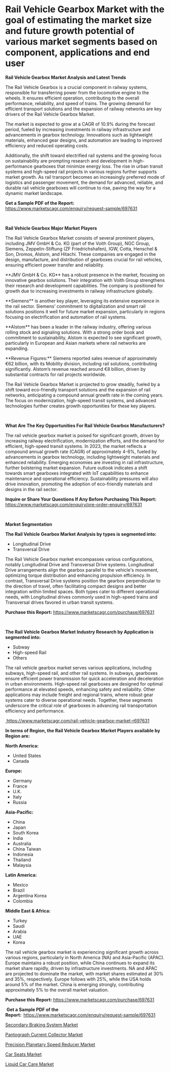 <p><h1>Rail Vehicle Gearbox Market with the goal of estimating the market size and future growth potential of various market segments based on component, applications and end user</h1></p><p><strong>Rail Vehicle Gearbox Market Analysis and Latest Trends</strong></p>
<p><p>The Rail Vehicle Gearbox is a crucial component in railway systems, responsible for transferring power from the locomotive engine to the wheels. It ensures efficient operation, contributing to the overall performance, reliability, and speed of trains. The growing demand for efficient transport solutions and the expansion of railway networks are key drivers of the Rail Vehicle Gearbox Market. </p><p>The market is expected to grow at a CAGR of 10.9% during the forecast period, fueled by increasing investments in railway infrastructure and advancements in gearbox technology. Innovations such as lightweight materials, enhanced gear designs, and automation are leading to improved efficiency and reduced operating costs. </p><p>Additionally, the shift toward electrified rail systems and the growing focus on sustainability are prompting research and development in high-performance gearboxes that minimize energy loss. The rise in urban transit systems and high-speed rail projects in various regions further supports market growth. As rail transport becomes an increasingly preferred mode of logistics and passenger movement, the demand for advanced, reliable, and durable rail vehicle gearboxes will continue to rise, paving the way for a dynamic market landscape.</p></p>
<p><strong>Get a Sample PDF of the Report:&nbsp;</strong> <a href="https://www.marketscagr.com/enquiry/request-sample/697631?utm_campaign=1197&utm_medium=2&utm_source=Github&utm_content=ia&utm_term=10122024&utm_id=rail-vehicle-gearbox">https://www.marketscagr.com/enquiry/request-sample/697631</a></p>
<p>&nbsp;</p>
<p><strong>Rail Vehicle Gearbox Major Market Players</strong></p>
<p><p>The Rail Vehicle Gearbox Market consists of several prominent players, including JMV GmbH & Co. KG (part of the Voith Group), NGC Group, Siemens, Zeppelin-Stiftung (ZF Friedrichshafen), IGW, Cotta, Henschel & Son, Dromos, Alstom, and Hitachi. These companies are engaged in the design, manufacture, and distribution of gearboxes crucial for rail vehicles, ensuring efficient power transfer and reliability.</p><p>**JMV GmbH & Co. KG** has a robust presence in the market, focusing on innovative gearbox solutions. Their integration with Voith Group strengthens their research and development capabilities. The company is positioned for growth due to increasing investments in railway infrastructure globally.</p><p>**Siemens** is another key player, leveraging its extensive experience in the rail sector. Siemens’ commitment to digitalization and smart rail solutions positions it well for future market expansion, particularly in regions focusing on electrification and automation of rail systems.</p><p>**Alstom** has been a leader in the railway industry, offering various rolling stock and signaling solutions. With a strong order book and commitment to sustainability, Alstom is expected to see significant growth, particularly in European and Asian markets where rail networks are expanding.</p><p>**Revenue Figures:** Siemens reported sales revenue of approximately €62 billion, with its Mobility division, including rail solutions, contributing significantly. Alstom’s revenue reached around €8 billion, driven by substantial contracts for rail projects worldwide. </p><p>The Rail Vehicle Gearbox Market is projected to grow steadily, fueled by a shift toward eco-friendly transport solutions and the expansion of rail networks, anticipating a compound annual growth rate in the coming years. The focus on modernization, high-speed transit systems, and advanced technologies further creates growth opportunities for these key players.</p></p>
<p>&nbsp;</p>
<p><strong>What Are The Key Opportunities For Rail Vehicle Gearbox Manufacturers?</strong></p>
<p><p>The rail vehicle gearbox market is poised for significant growth, driven by increasing railway electrification, modernization efforts, and the demand for efficient, high-speed transit systems. In 2023, the market reflects a compound annual growth rate (CAGR) of approximately 4-6%, fueled by advancements in gearbox technology, including lightweight materials and enhanced reliability. Emerging economies are investing in rail infrastructure, further bolstering market expansion. Future outlook indicates a shift towards smart gearboxes integrated with IoT capabilities to enhance maintenance and operational efficiency. Sustainability pressures will also drive innovation, promoting the adoption of eco-friendly materials and designs in the rail sector.</p></p>
<p><strong>Inquire or Share Your Questions If Any Before Purchasing This Report:</strong> <a href="https://www.marketscagr.com/enquiry/pre-order-enquiry/697631?utm_campaign=1197&utm_medium=2&utm_source=Github&utm_content=ia&utm_term=10122024&utm_id=rail-vehicle-gearbox">https://www.marketscagr.com/enquiry/pre-order-enquiry/697631</a></p>
<p>&nbsp;</p>
<p><strong>Market Segmentation</strong></p>
<p><strong>The Rail Vehicle Gearbox Market Analysis by types is segmented into:</strong></p>
<p><ul><li>Longitudinal Drive</li><li>Transversal Drive</li></ul></p>
<p><p>The Rail Vehicle Gearbox market encompasses various configurations, notably Longitudinal Drive and Transversal Drive systems. Longitudinal Drive arrangements align the gearbox parallel to the vehicle's movement, optimizing torque distribution and enhancing propulsion efficiency. In contrast, Transversal Drive systems position the gearbox perpendicular to the direction of travel, often facilitating compact designs and better integration within limited spaces. Both types cater to different operational needs, with Longitudinal drives commonly used in high-speed trains and Transversal drives favored in urban transit systems.</p></p>
<p><strong>Purchase this Report:&nbsp;</strong><a href="https://www.marketscagr.com/purchase/697631?utm_campaign=1197&utm_medium=2&utm_source=Github&utm_content=ia&utm_term=10122024&utm_id=rail-vehicle-gearbox">https://www.marketscagr.com/purchase/697631</a></p>
<p>&nbsp;</p>
<p><strong>The Rail Vehicle Gearbox Market Industry Research by Application is segmented into:</strong></p>
<p><ul><li>Subway</li><li>High-speed Rail</li><li>Others</li></ul></p>
<p><p>The rail vehicle gearbox market serves various applications, including subways, high-speed rail, and other rail systems. In subways, gearboxes ensure efficient power transmission for quick acceleration and deceleration in urban environments. High-speed rail gearboxes are designed for optimal performance at elevated speeds, enhancing safety and reliability. Other applications may include freight and regional trains, where robust gear systems cater to diverse operational needs. Together, these segments underscore the critical role of gearboxes in advancing rail transportation efficiency and performance.</p></p>
<p><a href="https://www.marketscagr.com/rail-vehicle-gearbox-market-r697631?utm_campaign=1197&utm_medium=2&utm_source=Github&utm_content=ia&utm_term=10122024&utm_id=rail-vehicle-gearbox">&nbsp;https://www.marketscagr.com/rail-vehicle-gearbox-market-r697631</a></p>
<p><strong>In terms of Region, the Rail Vehicle Gearbox Market Players available by Region are:</strong></p>
<p>
    <p> <strong> North America: </strong>
        <ul>
            <li>United States</li>
            <li>Canada</li>
        </ul>
        </p> 
    <p> <strong> Europe: </strong>
        <ul>
            <li>Germany</li>
            <li>France</li>
            <li>U.K.</li>
            <li>Italy</li>
            <li>Russia</li>
        </ul>
        </p> 
    <p> <strong> Asia-Pacific: </strong>
        <ul>
            <li>China</li>
            <li>Japan</li>
            <li>South Korea</li>
            <li>India</li>
            <li>Australia</li>
            <li>China Taiwan</li>
            <li>Indonesia</li>
            <li>Thailand</li>
            <li>Malaysia</li>
        </ul>
        </p> 
    <p> <strong> Latin America: </strong>
        <ul>
            <li>Mexico</li>
            <li>Brazil</li>
            <li>Argentina Korea</li>
            <li>Colombia</li>
        </ul>
        </p> 
    <p> <strong> Middle East & Africa: </strong>
        <ul>
            <li>Turkey</li>
            <li>Saudi</li>
            <li>Arabia</li>
            <li>UAE</li>
            <li>Korea</li>
        </ul>
    </p>
    </p>
<p><p>The rail vehicle gearbox market is experiencing significant growth across various regions, particularly in North America (NA) and Asia-Pacific (APAC). Europe maintains a robust position, while China continues to expand its market share rapidly, driven by infrastructure investments. NA and APAC are projected to dominate the market, with market shares estimated at 30% and 35%, respectively. Europe follows with 25%, while the USA holds around 5% of the market. China is emerging strongly, contributing approximately 5% to the overall market valuation.</p></p>
<p><strong>Purchase this Report: </strong><a href="https://www.marketscagr.com/purchase/697631?utm_campaign=1197&utm_medium=2&utm_source=Github&utm_content=ia&utm_term=10122024&utm_id=rail-vehicle-gearbox">https://www.marketscagr.com/purchase/697631</a></p>
<p>&nbsp;<strong>Get a Sample PDF of the Report:&nbsp;&nbsp;</strong><a href="https://www.marketscagr.com/enquiry/request-sample/697631?utm_campaign=1197&utm_medium=2&utm_source=Github&utm_content=ia&utm_term=10122024&utm_id=rail-vehicle-gearbox">https://www.marketscagr.com/enquiry/request-sample/697631</a></p>
<p><strong></strong></p>
<p><p><a href="https://www.linkedin.com/pulse/secondary-braking-system-market-size-forecast-2024-2031-wqdmf?utm_campaign=1197&utm_medium=2&utm_source=Github&utm_content=ia&utm_term=10122024&utm_id=rail-vehicle-gearbox">Secondary Braking System Market</a></p><p><a href="https://www.linkedin.com/pulse/pantograph-current-collector-market-size-report-projected-gdwwf?utm_campaign=1197&utm_medium=2&utm_source=Github&utm_content=ia&utm_term=10122024&utm_id=rail-vehicle-gearbox">Pantograph Current Collector Market</a></p><p><a href="https://github.com/prosalinda88/Market-Research-Report-List-6/blob/main/precision-planetary-speed-reducer-market.md?utm_campaign=1197&utm_medium=2&utm_source=Github&utm_content=ia&utm_term=10122024&utm_id=rail-vehicle-gearbox">Precision Planetary Speed Reducer Market</a></p><p><a href="https://www.linkedin.com/pulse/comprehensive-overview-car-seats-market-projected-cagr-64-c6ywf?utm_campaign=1197&utm_medium=2&utm_source=Github&utm_content=ia&utm_term=10122024&utm_id=rail-vehicle-gearbox">Car Seats Market</a></p><p><a href="https://www.linkedin.com/pulse/liquid-car-care-market-ecosystem-competitive-landscape-strategic-er8ef?utm_campaign=1197&utm_medium=2&utm_source=Github&utm_content=ia&utm_term=10122024&utm_id=rail-vehicle-gearbox">Liquid Car Care Market</a></p></p>